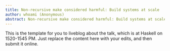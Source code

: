 ```yaml
---
title: Non-recursive make considered harmful: Build systems at scale
author: whoami (Anonymous)
abstract: Non-recursive make considered harmful: Build systems at scale
---
```


This is the template for you to liveblog about the talk,
which is at Haskell on 1520-1545 PM.  Just replace the content here
with your edits, and then submit it online.
